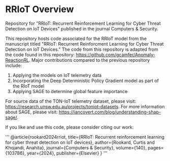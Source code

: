 # RRIoT Overview
Repository for "RRIoT: Recurrent Reinforcement Learning for Cyber Threat Detection on IoT Devices" published in the journal Computers & Security. 

This repository hosts code associated for the RRIoT model from the manuscript titled "RRIoT: Recurrent Reinforcment Learning for Cyber Threat Detection on IoT Devices." The code from this repository is adapted from the code found in this repository: https://github.com/gcamfer/Anomaly-ReactionRL. Major contributions compared to the previous repository include:
1) Applying the models on IoT telemetry data 
2) Incorporating the Deep Deterministic Policy Gradient model as part of the RIoT model
3) Applying SAGE to determine global feature importance

For source data of the TON-IoT telemetry dataset, please visit: https://research.unsw.edu.au/projects/toniot-datasets. For more information about SAGE, please visit: https://iancovert.com/blog/understanding-shap-sage/. 

If you like and use this code, please consider citing our work:

'''
@article{rookard2024rriot,
  title={RRIoT: Recurrent reinforcement learning for cyber threat detection on IoT devices},
  author={Rookard, Curtis and Khojandi, Anahita},
  journal={Computers \& Security},
  volume={140},
  pages={103786},
  year={2024},
  publisher={Elsevier}
}
'''

